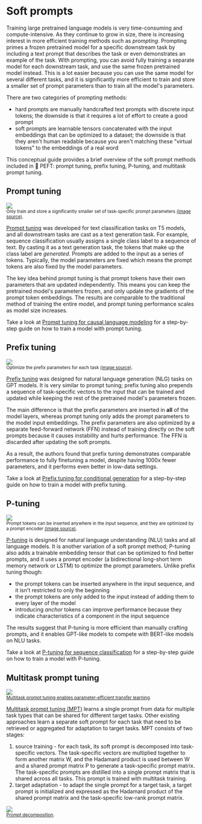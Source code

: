 <!--⚠️ Note that this file is in Markdown but contain specific syntax for our doc-builder (similar to MDX) that may not be
rendered properly in your Markdown viewer.
-->

# Soft prompts

Training large pretrained language models is very time-consuming and compute-intensive. As they continue to grow in size, there is increasing interest in more efficient training methods such as *prompting*. Prompting primes a frozen pretrained model for a specific downstream task by including a text prompt that describes the task or even demonstrates an example of the task. With prompting, you can avoid fully training a separate model for each downstream task, and use the same frozen pretrained model instead. This is a lot easier because you can use the same model for several different tasks, and it is significantly more efficient to train and store a smaller set of prompt parameters than to train all the model's parameters.

There are two categories of prompting methods:

- hard prompts are manually handcrafted text prompts with discrete input tokens; the downside is that it requires a lot of effort to create a good prompt
- soft prompts are learnable tensors concatenated with the input embeddings that can be optimized to a dataset; the downside is that they aren't human readable because you aren't matching these "virtual tokens" to the embeddings of a real word

This conceptual guide provides a brief overview of the soft prompt methods included in 🤗 PEFT: prompt tuning, prefix tuning, P-tuning, and multitask prompt tuning.

## Prompt tuning

<div class="flex justify-center">
    <img src="https://huggingface.co/datasets/huggingface/documentation-images/resolve/main/peft/prompt-tuning.png"/>
</div>
<small>Only train and store a significantly smaller set of task-specific prompt parameters <a href="https://hf.co/papers/2104.08691">(image source)</a>.</small>

[Prompt tuning](https://hf.co/papers/2104.08691) was developed for text classification tasks on T5 models, and all downstream tasks are cast as a text generation task. For example, sequence classification usually assigns a single class label to a sequence of text. By casting it as a text generation task, the tokens that make up the class label are *generated*. Prompts are added to the input as a series of tokens. Typically, the model parameters are fixed which means the prompt tokens are also fixed by the model parameters.

The key idea behind prompt tuning is that prompt tokens have their own parameters that are updated independently. This means you can keep the pretrained model's parameters frozen, and only update the gradients of the prompt token embeddings. The results are comparable to the traditional method of training the entire model, and prompt tuning performance scales as model size increases.

Take a look at [Prompt tuning for causal language modeling](../task_guides/clm-prompt-tuning) for a step-by-step guide on how to train a model with prompt tuning.

## Prefix tuning

<div class="flex justify-center">
    <img src="https://huggingface.co/datasets/huggingface/documentation-images/resolve/main/peft/prefix-tuning.png"/>
</div>
<small>Optimize the prefix parameters for each task <a href="https://hf.co/papers/2101.00190">(image source)</a>.</small>

[Prefix tuning](https://hf.co/papers/2101.00190) was designed for natural language generation (NLG) tasks on GPT models. It is very similar to prompt tuning; prefix tuning also prepends a sequence of task-specific vectors to the input that can be trained and updated while keeping the rest of the pretrained model's parameters frozen. 

The main difference is that the prefix parameters are inserted in **all** of the model layers, whereas prompt tuning only adds the prompt parameters to the model input embeddings. The prefix parameters are also optimized by a separate feed-forward network (FFN) instead of training directly on the soft prompts because it causes instability and hurts performance. The FFN is discarded after updating the soft prompts.

As a result, the authors found that prefix tuning demonstrates comparable performance to fully finetuning a model, despite having 1000x fewer parameters, and it performs even better in low-data settings.

Take a look at [Prefix tuning for conditional generation](../task_guides/seq2seq-prefix-tuning) for a step-by-step guide on how to train a model with prefix tuning.

## P-tuning

<div class="flex justify-center">
    <img src="https://huggingface.co/datasets/huggingface/documentation-images/resolve/main/peft/p-tuning.png"/>
</div>
<small>Prompt tokens can be inserted anywhere in the input sequence, and they are optimized by a prompt encoder <a href="https://hf.co/papers/2103.10385">(image source)</a>.</small>

[P-tuning](https://hf.co/papers/2103.10385) is designed for natural language understanding (NLU) tasks and all language models. 
It is another variation of a soft prompt method; P-tuning also adds a trainable embedding tensor that can be optimized to find better prompts, and it uses a prompt encoder (a bidirectional long-short term memory network or LSTM) to optimize the prompt parameters. Unlike prefix tuning though:

- the prompt tokens can be inserted anywhere in the input sequence, and it isn't restricted to only the beginning
- the prompt tokens are only added to the input instead of adding them to every layer of the model
- introducing *anchor* tokens can improve performance because they indicate characteristics of a component in the input sequence

The results suggest that P-tuning is more efficient than manually crafting prompts, and it enables GPT-like models to compete with BERT-like models on NLU tasks.

Take a look at [P-tuning for sequence classification](../task_guides/ptuning-seq-classification) for a step-by-step guide on how to train a model with P-tuning.

## Multitask prompt tuning

<div class="flex justify-center">
    <img src="https://huggingface.co/datasets/huggingface/documentation-images/resolve/main/peft/mpt.png"/>
</div>
<small><a href="https://hf.co/papers/2103.10385">Multitask prompt tuning enables parameter-efficient transfer learning</a>.</small>

[Multitask prompt tuning (MPT)](https://hf.co/papers/2103.10385) learns a single prompt from data for multiple task types that can be shared for different target tasks. Other existing approaches learn a separate soft prompt for each task that need to be retrieved or aggregated for adaptation to target tasks. MPT consists of two stages:

1. source training - for each task, its soft prompt is decomposed into task-specific vectors. The task-specific vectors are multiplied together to form another matrix W, and the Hadamard product is used between W and a shared prompt matrix P to generate a task-specific prompt matrix. The task-specific prompts are distilled into a single prompt matrix that is shared across all tasks. This prompt is trained with multitask training.
2. target adaptation - to adapt the single prompt for a target task, a target prompt is initialized and expressed as the Hadamard product of the shared prompt matrix and the task-specific low-rank prompt matrix.

<div class="flex justify-center">
    <img src="https://huggingface.co/datasets/huggingface/documentation-images/resolve/main/peft/mpt-decomposition.png"/>
</div>
<small><a href="https://hf.co/papers/2103.10385">Prompt decomposition</a>.</small>
